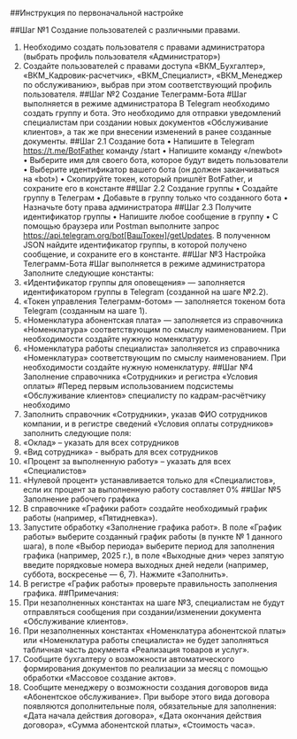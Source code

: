##Инструкция по первоначальной настройке

##Шаг №1 Создание пользователей с различными правами.
1.	Необходимо создать пользователя с правами администратора (выбрать профиль пользователя «Администратор»)
2.	Создайте пользователей с правами доступа «ВКМ_Бухгалтер», «ВКМ_Кадровик-расчетчик», «ВКМ_Специалист», «ВКМ_Менеджер по обслуживанию», выбрав при этом соответствующий профиль пользователя.
##Шаг №2 Создание Телеграмм-Бота
#Шаг выполняется в режиме администратора
В Telegram необходимо создать группу и бота. Это необходимо для отправки уведомлений специалистам при создании новых документов «Обслуживание клиентов», а так же при внесении изменений в ранее созданные документы. 
##Шаг 2.1 Создание бота
•	Напишите в Telegram https://t.me/BotFather команду /start
•	Напишите команду «/newbot»
•	Выберите имя для своего бота, которое будут видеть пользователи
•	Выберите идентификатор вашего бота (он должен заканчиваться на «bot»)
•	Скопируйте токен, который пришлёт BotFather, и сохраните его в константе
##Шаг 2.2 Создание группы
•	Создайте группу в Телеграм
•	Добавьте в группу только что созданного бота
•	Назначьте боту права администратора
##Шаг 2.3 Получите идентификатор группы
•	Напишите любое сообщение в группу
•	С помощью браузера или Postman выполните запрос https://api.telegram.org/bot[ВашТокен]/getUpdates. В полученном JSON найдите идентификатор группы, в которой получено сообщение, и сохраните его в константе.
##Шаг №3 Настройка Телеграмм-Бота
#Шаг выполняется в режиме администратора
Заполните следующие константы:
1.	«Идентификатор группы для оповещения» — заполняется идентификатором группы в Telegram (созданной на шаге №2.2).
2.	«Токен управления Телеграмм-ботом» — заполняется токеном бота Telegram (созданным на шаге 1).
3.	«Номенклатура абонентская плата» — заполняется из справочника «Номенклатура» соответствующим по смыслу наименованием. При необходимости создайте нужную номенклатуру.
4.	«Номенклатура работы специалиста» заполняется из справочника «Номенклатура» соответствующим по смыслу наименованием. При необходимости создайте нужную номенклатуру.
##Шаг №4 Заполнение справочника «Сотрудники» и регистра «Условия оплаты»
#Перед первым использованием подсистемы «Обслуживание клиентов» специалисту по кадрам-расчётчику необходимо
1.	Заполнить справочник «Сотрудники», указав ФИО сотрудников компании, и в регистре сведений «Условия оплаты сотрудников» заполнить следующие поля:
1.	«Оклад» – указать для всех сотрудников
2.	«Вид сотрудника» - выбрать для всех сотрудников
3.	«Процент за выполненную работу» – указать для всех «Специалистов»
4.	«Нулевой процент» устанавливается только для «Специалистов», если их процент за выполненную работу составляет 0%
##Шаг №5 Заполнение рабочего графика
1.	В справочнике «Графики работ» создайте необходимый график работы (например, «Пятидневка»).
2.	Запустите обработку «Заполнение графика работ». В поле «График работы» выберите созданный график работы (в пункте № 1 данного шага), в поле «Выбор периода» выберите период для заполнения графика (например, 2025 г.), в поле «Выходные дни» через запятую введите порядковые номера выходных дней недели (например, суббота, воскресенье — 6, 7). Нажмите «Заполнить».
3.	В регистре «График работы» проверьте правильность заполнения графика.
##Примечания:
1.	При незаполненных константах на шаге №3, специалистам не будут отправляться сообщения при создании/изменении документа «Обслуживание клиентов».
2.	При незаполненных константах «Номенклатура абонентской платы» или «Номенклатура работы специалиста» не будет заполняться табличная часть документа «Реализация товаров и услуг».
3.	Сообщите бухгалтеру о возможности автоматического формирования документов по реализации за месяц с помощью обработки «Массовое создание актов».
4.	Сообщите менеджеру о возможности создания договоров вида «Абонентское обслуживание». При выборе этого вида договора появляются дополнительные поля, обязательные для заполнения: «Дата начала действия договора», «Дата окончания действия договора», «Сумма абонентской платы», «Стоимость часа».




